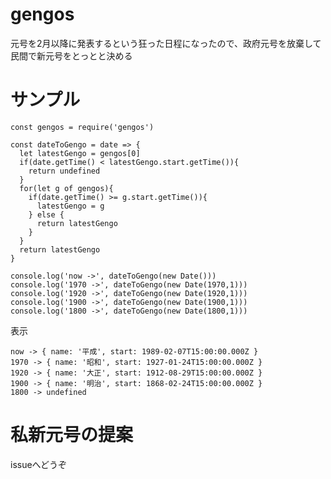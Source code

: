 # gengos
元号を2月以降に発表するという狂った日程になったので、政府元号を放棄して民間で新元号をとっとと決める

# サンプル
    const gengos = require('gengos')

    const dateToGengo = date => {
      let latestGengo = gengos[0]
      if(date.getTime() < latestGengo.start.getTime()){
        return undefined
      }
      for(let g of gengos){
        if(date.getTime() >= g.start.getTime()){
          latestGengo = g
        } else {
          return latestGengo
        }
      }
      return latestGengo
    }

    console.log('now ->', dateToGengo(new Date()))
    console.log('1970 ->', dateToGengo(new Date(1970,1)))
    console.log('1920 ->', dateToGengo(new Date(1920,1)))
    console.log('1900 ->', dateToGengo(new Date(1900,1)))
    console.log('1800 ->', dateToGengo(new Date(1800,1)))

表示

    now -> { name: '平成', start: 1989-02-07T15:00:00.000Z }
    1970 -> { name: '昭和', start: 1927-01-24T15:00:00.000Z }
    1920 -> { name: '大正', start: 1912-08-29T15:00:00.000Z }
    1900 -> { name: '明治', start: 1868-02-24T15:00:00.000Z }
    1800 -> undefined

# 私新元号の提案
issueへどうぞ
